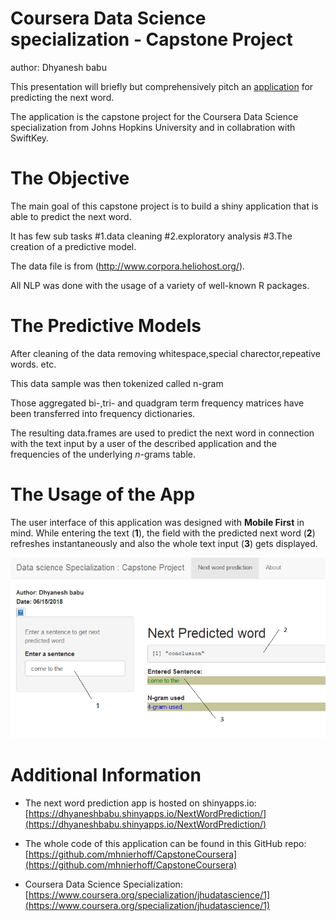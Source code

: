Coursera Data Science specialization -  Capstone Project
========================================================
author: Dhyanesh babu

This presentation will briefly but comprehensively pitch an [application](https://dhyaneshbabu.shinyapps.io/NextWordPrediction/) for predicting the next word.

The application is the capstone project for the Coursera Data Science specialization from Johns Hopkins University and in collabration with SwiftKey.

The Objective
========================================================

The main goal of this capstone project is to build a shiny application that is able to predict the next word. 

It has few sub tasks 
 #1.data cleaning
 #2.exploratory analysis
 #3.The creation of a predictive model.

The data file is from (http://www.corpora.heliohost.org/). 

All NLP was done with the usage of a variety of well-known R packages.

The Predictive Models
========================================================

After cleaning of the data removing whitespace,special charector,repeative words.
etc.

This data sample was then tokenized called n-gram 

Those aggregated bi-,tri- and quadgram term frequency matrices have been transferred into frequency dictionaries.

The resulting data.frames are used to predict the next word in connection with the text input by a user of the described application and the frequencies of the underlying *n*-grams table.


The Usage of the App
========================================================

The user interface of this application was designed with **Mobile First** in mind. While entering the text (**1**), the field with the predicted next word (**2**) refreshes instantaneously and  also the whole text input (**3**) gets displayed.

![app](app.png)



Additional Information
========================================================

* The next word prediction app is hosted on shinyapps.io: [https://dhyaneshbabu.shinyapps.io/NextWordPrediction/](https://dhyaneshbabu.shinyapps.io/NextWordPrediction/)


* The whole code of this application can be found in this GitHub repo: [https://github.com/mhnierhoff/CapstoneCoursera](https://github.com/mhnierhoff/CapstoneCoursera)


*  Coursera Data Science Specialization: [https://www.coursera.org/specialization/jhudatascience/1](https://www.coursera.org/specialization/jhudatascience/1)
